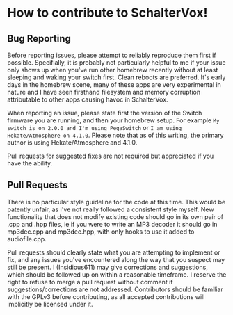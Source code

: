 # How to contribute to SchalterVox!

## Bug Reporting

Before reporting issues, please attempt to reliably reproduce them first if possible. Specifially, it is probably not particularly helpful to me if your issue only shows up when you've run other homebrew recently without at least sleeping and waking your switch first. Clean reboots are preferred. It's early days in the homebrew scene, many of these apps are very experimental in nature and I have seen firsthand filesystem and memory corruption attributable to other apps causing havoc in SchalterVox.

When reporting an issue, please state first the version of the Switch firmware you are running, and then your homebrew setup. For example `My switch is on 2.0.0 and I'm using PegaSwitch` or `I am using Hekate/Atmosphere on 4.1.0`. Please note that as of this writing, the primary author is using Hekate/Atmosphere and 4.1.0.

Pull requests for suggested fixes are not required but appreciated if you have the ability.


## Pull Requests

There is no particular style guideline for the code at this time. This would be patently unfair, as I've not really followed a consistent style myself. New functionality that does not modify existing code should go in its own pair of .cpp and .hpp files, ie if you were to write an MP3 decoder it should go in mp3dec.cpp and mp3dec.hpp, with only hooks to use it added to audiofile.cpp. 

Pull requests should clearly state what you are attempting to implement or fix, and any issues you've encountered along the way that you suspect may still be present. I (Insidious611) may give corrections and suggestions, which should be followed up on within a reasonable timeframe. I reserve the right to refuse to merge a pull request without comment if suggestions/corrections are not addressed. Contributors should be familiar with the GPLv3 before contributing, as all accepted contributions will implicitly be licensed under it.
